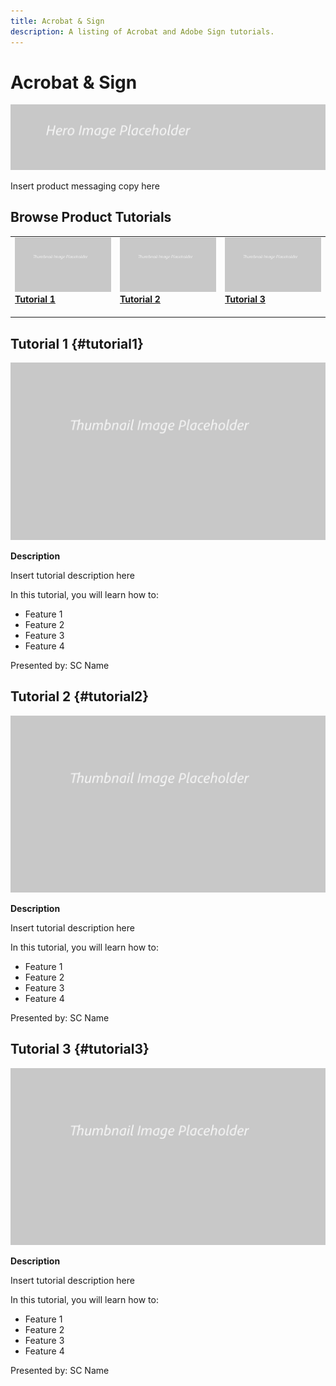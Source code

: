 ```yaml
---
title: Acrobat & Sign
description: A listing of Acrobat and Adobe Sign tutorials.
---
```


# Acrobat & Sign

![Tutorial Hero Image](../assets/hero_placeholder.png)

Insert product messaging copy here

## Browse Product Tutorials

<table>
<tr>
 <td>
   <a href="acrobat-sign.md#tutorial1">
      <img alt="Acrobat & Adobe Sign" src="../assets//table_placeholder.png" />
   </a>
    <div>
   <a href="acrobat-sign.md#tutorial1"><strong>Tutorial 1</strong></a>
    </div>
    <br>
  </td>
  <td>
    <a href="acrobat-sign.md#tutorial2">
        <img alt="Tutorial 2" src="../assets/table_placeholder.png" />
    </a>
    <div>
    <a href="acrobat-sign.md#tutorial2"><strong>Tutorial 2</strong></a>
    </div>
    <br>
  </td>
  <td>
   <a href="acrobat-sign.md#tutorial3">
      <img alt="Tutorial 3" src="../assets/table_placeholder.png" />
   </a>
    <div>
    <a href="acrobat-sign.md#tutorial3"><strong>Tutorial 3</strong></a>
    </div>
    <br>
  </td>
</tr>
</table>

## Tutorial 1 {#tutorial1}

![Video Hero Placeholder Image](../assets/table_placeholder.png)

**Description**

Insert tutorial description here

In this tutorial, you will learn how to:
* Feature 1
* Feature 2
* Feature 3
* Feature 4

Presented by: SC Name

## Tutorial 2 {#tutorial2}

![Video Hero Placeholder Image](../assets/table_placeholder.png)

**Description**

Insert tutorial description here

In this tutorial, you will learn how to:
* Feature 1
* Feature 2
* Feature 3
* Feature 4

Presented by: SC Name

## Tutorial 3 {#tutorial3}

![Video Hero Placeholder Image](../assets/table_placeholder.png)

**Description**

Insert tutorial description here

In this tutorial, you will learn how to:
* Feature 1
* Feature 2
* Feature 3
* Feature 4

Presented by: SC Name
